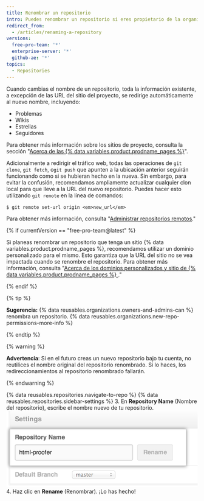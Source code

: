 ```yaml
---
title: Renombrar un repositorio
intro: Puedes renombrar un repositorio si eres propietario de la organización o tienes permisos de administrador para el repositorio.
redirect_from:
  - /articles/renaming-a-repository
versions:
  free-pro-team: '*'
  enterprise-server: '*'
  github-ae: '*'
topics:
  - Repositories
---
```


Cuando cambias el nombre de un repositorio, toda la información existente, a excepción de las URL del sitio del proyecto, se redirige automáticamente al nuevo nombre, incluyendo:

* Problemas
* Wikis
* Estrellas
* Seguidores

Para obtener más información sobre los sitios de proyecto, consulta la sección "[Acerca de las {% data variables.product.prodname_pages %}](/pages/getting-started-with-github-pages/about-github-pages#types-of-github-pages-sites)".

Adicionalmente a redirigir el tráfico web, todas las operaciones de `git clone`, `git fetch`, o`git push` que apunten a la ubicación anterior seguirán funcionando como si se hubieran hecho en la nueva. Sin embargo, para evitar la confusión, recomendamos ampliamente actualizar cualquier clon local para que lleve a la URL del nuevo repositorio. Puedes hacer esto utilizando `git remote` en la línea de comandos:

```shell
$ git remote set-url origin <em>new_url</em>
```

Para obtener más información, consulta "[Administrar repositorios remotos](/github/getting-started-with-github/managing-remote-repositories)."

{% if currentVersion == "free-pro-team@latest" %}

Si planeas renombrar un repositorio que tenga un sitio {% data variables.product.prodname_pages %}, recomendamos utilizar un dominio personalizado para el mismo. Esto garantiza que la URL del sitio no se vea impactada cuando se renombre el repositorio. Para obtener más información, consulta "[Acerca de los dominios personalizados y sitio de {% data variables.product.prodname_pages %} ](/pages/configuring-a-custom-domain-for-your-github-pages-site/about-custom-domains-and-github-pages)."

{% endif %}

{% tip %}

**Sugerencia:** {% data reusables.organizations.owners-and-admins-can %} renombra un repositorio. {% data reusables.organizations.new-repo-permissions-more-info %}

{% endtip %}

{% warning %}

**Advertencia**: Si en el futuro creas un nuevo repositorio bajo tu cuenta, no reutilices el nombre original del repositorio renombrado. Si lo haces, los redireccionamientos al repositorio renombrado fallarán.

{% endwarning %}

{% data reusables.repositories.navigate-to-repo %}
{% data reusables.repositories.sidebar-settings %}
3. En **Repository Name** (Nombre del repositorio), escribe el nombre nuevo de tu repositorio. ![Renombrar repositorio](/assets/images/help/repository/repository-name-change.png)
4. Haz clic en **Rename** (Renombrar). ¡Lo has hecho!
